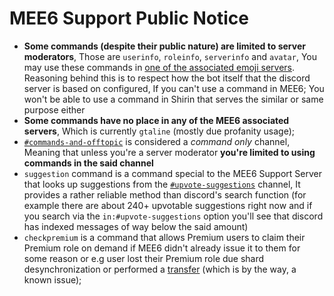 # MEE6 Support Public Notice

- **Some commands (despite their public nature) are limited to server moderators**, Those are `userinfo`, `roleinfo`, `serverinfo` and `avatar`, You may use these commands in [one of the associated emoji servers](https://discord.com/channels/159962941502783488/623830479589736478). Reasoning behind this is to respect how the bot itself that the discord server is based on configured, If you can't use a command in MEE6; You won't be able to use a command in Shirin that serves the similar or same purpose either
- **Some commands have no place in any of the MEE6 associated servers**, Which is currently `gtaline` (mostly due profanity usage);
- [`#commands-and-offtopic`](https://discord.com/channels/159962941502783488/280870279746420736) is considered a *command only* channel, Meaning that unless you're a server moderator **you're limited to using commands in the said channel**
- `suggestion` command is a command special to the MEE6 Support Server that looks up suggestions from the [`#upvote-suggestions`](https://discord.com/channels/159962941502783488/534041825694973952) channel, It provides a rather reliable method than discord's search function (for example there are about 240+ upvotable suggestions right now and if you search via the `in:#upvote-suggestions` option you'll see that discord has indexed messages of way below the said amount)
- `checkpremium` is a command that allows Premium users to claim their Premium role on demand if MEE6 didn't already issue it to them for some reason or e.g user lost their Premium role due shard desynchronization or performed a [transfer](http://mee6.xyz/premium-transfer) (which is by the way, a known issue);